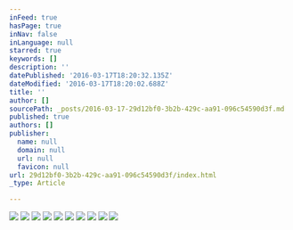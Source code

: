 ```yaml
---
inFeed: true
hasPage: true
inNav: false
inLanguage: null
starred: true
keywords: []
description: ''
datePublished: '2016-03-17T18:20:32.135Z'
dateModified: '2016-03-17T18:20:02.688Z'
title: ''
author: []
sourcePath: _posts/2016-03-17-29d12bf0-3b2b-429c-aa91-096c54590d3f.md
published: true
authors: []
publisher:
  name: null
  domain: null
  url: null
  favicon: null
url: 29d12bf0-3b2b-429c-aa91-096c54590d3f/index.html
_type: Article

---
```

![](https://s3-us-west-2.amazonaws.com/the-grid-img/p/7f802777c2a824f04cd4795630533bc514fb2fd5.jpg)
![](https://s3-us-west-2.amazonaws.com/the-grid-img/p/2fc9511aaba8c2cd8a72a789d0c110d21b05444e.jpg)
![](https://s3-us-west-2.amazonaws.com/the-grid-img/p/b3cfec56ca23ca1a1ef6c6e310b88b0bc4c9156f.jpg)
![](https://the-grid-user-content.s3-us-west-2.amazonaws.com/aafe72b5-8b30-4318-853c-e17695e3a800.jpg)
![](https://the-grid-user-content.s3-us-west-2.amazonaws.com/09046cd2-0405-411f-8b61-bdcd758939e8.jpg)
![](https://the-grid-user-content.s3-us-west-2.amazonaws.com/e9123f7f-adf1-4183-a1ed-596e92c88551.jpg)
![](https://the-grid-user-content.s3-us-west-2.amazonaws.com/b3f6a108-1b76-40b1-86af-ade400cf6f57.jpg)
![](https://the-grid-user-content.s3-us-west-2.amazonaws.com/6be66af5-1a97-462f-90ee-3bd78f3dbcde.jpg)
![](https://the-grid-user-content.s3-us-west-2.amazonaws.com/e9b1f257-2f27-4f54-8416-9329e5db4e52.jpg)
![](https://the-grid-user-content.s3-us-west-2.amazonaws.com/ce4dd3d3-ff32-4556-a394-ef1fb89c6a75.jpg)